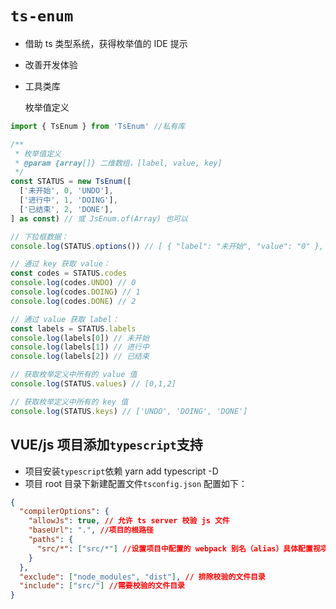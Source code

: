 # `ts-enum`

- 借助 ts 类型系统，获得枚举值的 IDE 提示
- 改善开发体验
- 工具类库

  枚举值定义

```js
import { TsEnum } from 'TsEnum' //私有库

/**
 * 枚举值定义
 * @param {array[]} 二维数组，[label, value, key]
 */
const STATUS = new TsEnum([
  ['未开始', 0, 'UNDO'],
  ['进行中', 1, 'DOING'],
  ['已结束', 2, 'DONE'],
] as const) // 或 JsEnum.of(Array) 也可以

// 下拉框数据：
console.log(STATUS.options()) // [ { "label": "未开始", "value": "0" }, { "label": "进行中", "value": "1" }, { "label": "已结束", "value": "2" } ]

// 通过 key 获取 value：
const codes = STATUS.codes
console.log(codes.UNDO) // 0
console.log(codes.DOING) // 1
console.log(codes.DONE) // 2

// 通过 value 获取 label：
const labels = STATUS.labels
console.log(labels[0]) // 未开始
console.log(labels[1]) // 进行中
console.log(labels[2]) // 已结束

// 获取枚举定义中所有的 value 值
console.log(STATUS.values) // [0,1,2]

// 获取枚举定义中所有的 key 值
console.log(STATUS.keys) // ['UNDO', 'DOING', 'DONE']
```

## VUE/js 项目添加`typescript`支持

- 项目安装`typescript`依赖 yarn add typescript -D
- 项目 root 目录下新建配置文件`tsconfig.json` 配置如下：

```json
{
  "compilerOptions": {
    "allowJs": true, // 允许 ts server 校验 js 文件
    "baseUrl": ".", //项目的根路径
    "paths": {
      "src/*": ["src/*"] //设置项目中配置的 webpack 别名（alias）具体配置视项目而定
    }
  },
  "exclude": ["node_modules", "dist"], // 排除校验的文件目录
  "include": ["src/"] //需要校验的文件目录
}
```
